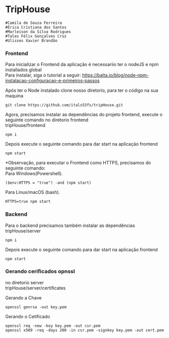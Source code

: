 # TripHouse
    #Camila de Souza Ferreira
	#Érica Cristiana dos Santos
	#Marleison da Silva Rodrigues
	#Tales Félix Gonçalves Cruz
	#Ulisses Xavier Brandão
    
### Frontend
Para inicializar o Frontend da aplicação é necessariio ter o nodeJS e npm installados global<br>
Para instalar, siga o tutorial a seguir: https://balta.io/blog/node-npm-instalacao-configuracao-e-primeiros-passos <br>

Após ter o Node instalado clone nosso diretorio, para ter o código na sua maquina <br>
```
git clone https://github.com/itals53fs/tripHouse.git
```

Agora, precisamos instalar as dependências do projeto frontend, execute o seguinte comando no diretorio frontend <br>
tripHouse/frontend <br>
```
npm i
```
Depois execute o seguinte comando para dar start na aplicação frontend <br>
```
npm start
```

*Observação, para executar o Frontend como HTTPS, precisamos do seguinte comando: <br>
Para Windows(Powershell). <br>
```
($env:HTTPS = "true") -and (npm start)
```
Para Linux/macOS (bash). <br>
```
HTTPS=true npm start
```

### Backend
Para o backend precisamos também instalar as dependências <br>
tripHouse/server <br>
```
npm i
```
Depois execute o seguinte comando para dar start na aplicação frontend <br>
```
npm start
```
### Gerando cerificados opnssl
no diretorio server <br>
tripHouse/server/certificates <br>

Gerando a Chave
```
openssl genrsa -out key.pem
```
Gerando o Cetificado
```
openssl req -new -key key.pem -out csr.pem
openssl x509 -req -days 200 -in csr.pem -signkey key.pem -out cert.pem
```
